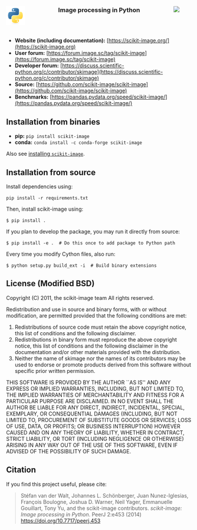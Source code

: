 <div align="center">
    <img src="https://media.giphy.com/media/tPjlmJzj9Z99vwF5dV/giphy.gif" width="50" align="right"/> 
    <img src="https://github.com/devicons/devicon/blob/master/icons/python/python-original.svg" width="50" align="left"/> 
    <h3>Image processing in Python</h3>
</div>

<br>
<br>


- **Website (including documentation):** [https://scikit-image.org/](https://scikit-image.org)
- **User forum:** [https://forum.image.sc/tag/scikit-image](https://forum.image.sc/tag/scikit-image)
- **Developer forum:** [https://discuss.scientific-python.org/c/contributor/skimage](https://discuss.scientific-python.org/c/contributor/skimage)
- **Source:** [https://github.com/scikit-image/scikit-image](https://github.com/scikit-image/scikit-image)
- **Benchmarks:** [https://pandas.pydata.org/speed/scikit-image/](https://pandas.pydata.org/speed/scikit-image/)

## Installation from binaries

- **pip:** `pip install scikit-image`
- **conda:** `conda install -c conda-forge scikit-image`

Also see [installing `scikit-image`](INSTALL.rst).

## Installation from source

Install dependencies using:

```
pip install -r requirements.txt
```

Then, install scikit-image using:

```
$ pip install .
```

If you plan to develop the package, you may run it directly from source:

```
$ pip install -e .  # Do this once to add package to Python path
```

Every time you modify Cython files, also run:

```
$ python setup.py build_ext -i  # Build binary extensions
```

## License (Modified BSD)

Copyright (C) 2011, the scikit-image team
All rights reserved.

Redistribution and use in source and binary forms, with or without
modification, are permitted provided that the following conditions are
met:

1.  Redistributions of source code must retain the above copyright
    notice, this list of conditions and the following disclaimer.
2.  Redistributions in binary form must reproduce the above copyright
    notice, this list of conditions and the following disclaimer in
    the documentation and/or other materials provided with the
    distribution.
3.  Neither the name of skimage nor the names of its contributors may be
    used to endorse or promote products derived from this software without
    specific prior written permission.

THIS SOFTWARE IS PROVIDED BY THE AUTHOR ``AS IS'' AND ANY EXPRESS OR
IMPLIED WARRANTIES, INCLUDING, BUT NOT LIMITED TO, THE IMPLIED
WARRANTIES OF MERCHANTABILITY AND FITNESS FOR A PARTICULAR PURPOSE ARE
DISCLAIMED. IN NO EVENT SHALL THE AUTHOR BE LIABLE FOR ANY DIRECT,
INDIRECT, INCIDENTAL, SPECIAL, EXEMPLARY, OR CONSEQUENTIAL DAMAGES
(INCLUDING, BUT NOT LIMITED TO, PROCUREMENT OF SUBSTITUTE GOODS OR
SERVICES; LOSS OF USE, DATA, OR PROFITS; OR BUSINESS INTERRUPTION)
HOWEVER CAUSED AND ON ANY THEORY OF LIABILITY, WHETHER IN CONTRACT,
STRICT LIABILITY, OR TORT (INCLUDING NEGLIGENCE OR OTHERWISE) ARISING
IN ANY WAY OUT OF THE USE OF THIS SOFTWARE, EVEN IF ADVISED OF THE
POSSIBILITY OF SUCH DAMAGE.

## Citation

If you find this project useful, please cite:

> Stéfan van der Walt, Johannes L. Schönberger, Juan Nunez-Iglesias,
> François Boulogne, Joshua D. Warner, Neil Yager, Emmanuelle
> Gouillart, Tony Yu, and the scikit-image contributors.
> _scikit-image: Image processing in Python_. PeerJ 2:e453 (2014)
> https://doi.org/10.7717/peerj.453
